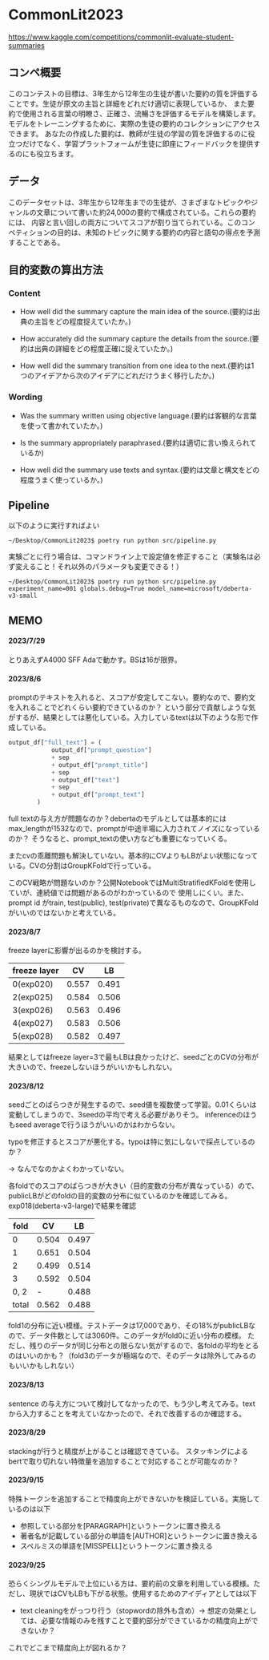 # CommonLit2023
https://www.kaggle.com/competitions/commonlit-evaluate-student-summaries

## コンペ概要
このコンテストの目標は、3年生から12年生の生徒が書いた要約の質を評価することです。生徒が原文の主旨と詳細をどれだけ適切に表現しているか、
また要約で使用される言葉の明瞭さ、正確さ、流暢さを評価するモデルを構築します。
モデルをトレーニングするために、実際の生徒の要約のコレクションにアクセスできます。
あなたの作成した要約は、教師が生徒の学習の質を評価するのに役立つだけでなく、学習プラットフォームが生徒に即座にフィードバックを提供するのにも役立ちます。

## データ
このデータセットは、3年生から12年生までの生徒が、さまざまなトピックやジャンルの文章について書いた約24,000の要約で構成されている。これらの要約には、
内容と言い回しの両方についてスコアが割り当てられている。このコンペティションの目的は、未知のトピックに関する要約の内容と語句の得点を予測することである。

## 目的変数の算出方法
### Content
- How well did the summary capture the main idea of the source.(要約は出典の主旨をどの程度捉えていたか。)

- How accurately did the summary capture the details from the source.(要約は出典の詳細をどの程度正確に捉えていたか。)

- How well did the summary transition from one idea to the next.(要約は1つのアイデアから次のアイデアにどれだけうまく移行したか。)

### Wording
- Was the summary written using objective language.(要約は客観的な言葉を使って書かれていたか。)

- Is the summary appropriately paraphrased.(要約は適切に言い換えられているか)

- How well did the summary use texts and syntax.(要約は文章と構文をどの程度うまく使っているか。)


## Pipeline
以下のように実行すればよい
```commandline
~/Desktop/CommonLit2023$ poetry run python src/pipeline.py
```

実験ごとに行う場合は、コマンドライン上で設定値を修正すること（実験名は必ず変えること！それ以外のパラメータも変更できる！）
```commandline
~/Desktop/CommonLit2023$ poetry run python src/pipeline.py experiment_name=001 globals.debug=True model_name=microsoft/deberta-v3-small
```

## MEMO
#### 2023/7/29
とりあえずA4000 SFF Adaで動かす。BSは16が限界。

#### 2023/8/6
promptのテキストを入れると、スコアが安定してこない。要約なので、要約文を入れることでどれくらい要約できているのか？
という部分で貢献しような気がするが、結果としては悪化している。入力しているtextは以下のような形で作成している。
```python
output_df["full_text"] = (
            output_df["prompt_question"]
            + sep
            + output_df["prompt_title"]
            + sep
            + output_df["text"]
            + sep
            + output_df["prompt_text"]
        )
```
full textの与え方が問題なのか？debertaのモデルとしては基本的にはmax_lengthが1532なので、promptが中途半場に入力されてノイズになっているのか？
そうなると、prompt_textの使い方なども重要になっていくる。

またcvの乖離問題も解決していない。基本的にCVよりもLBがよい状態になっている。CVの分割はGroupKFoldで行っている。

このCV戦略が問題ないのか？公開NotebookではMultiStratifiedKFoldを使用していが、連続値では問題があるのがわかっているので
使用しにくい。また、prompt id がtrain, test(public), test(private)で異なるものなので、GroupKFoldがいいのではないかと考えている。

#### 2023/8/7
freeze layerに影響が出るのかを検討する。

| freeze layer | CV    | LB    |
|--------------|-------|-------|
| 0(exp020)    | 0.557 | 0.491 |
| 2(exp025)    | 0.584 | 0.506 |
| 3(exp026)    | 0.563 | 0.496 |
| 4(exp027)    | 0.583 | 0.506 |
| 5(exp028)    | 0.582 | 0.497 |

結果としてはfreeze layer=3で最もLBは良かったけど、seedごとのCVの分布が大きいので、freezeしないほうがいいかもしれない。

#### 2023/8/12
seedごとのばらつきが発生するので、seed値を複数使って学習。0.01くらいは変動してしまうので、3seedの平均で考える必要がありそう。
inferenceのほうもseed averageで行うほうがいいのかはわからない。

typoを修正するとスコアが悪化する。typoは特に気にしないで採点しているのか？

-> なんでなのかよくわかっていない。

各foldでのスコアのばらつきが大きい（目的変数の分布が異なっている）ので、publicLBがどのfoldの目的変数の分布に似ているのかを確認してみる。
exp018(deberta-v3-large)で結果を確認

| fold | CV    | LB    |
|--------------|-------|-------|
| 0    | 0.504 | 0.497 |
| 1    | 0.651 | 0.504 |
| 2    | 0.499 | 0.514 |
| 3    | 0.592 | 0.504 |
| 0, 2    | - | 0.488 |
| total    | 0.562 | 0.488 |

fold1の分布に近い模様。テストデータは17,000であり、その18%がpublicLBなので、データ件数としては3060件。このデータがfold0に近い分布の模様。
ただし、残りのデータが同じ分布との限らない気がするので、各foldの平均をとるのはいいのかも？（fold3のデータが極端なので、そのデータは除外してみるのもいいかもしれない）

#### 2023/8/13
sentence の与え方について検討してなかったので、もう少し考えてみる。textから入力することを考えていなかったので、それで改善するのか確認する。

#### 2023/8/29
stackingが行うと精度が上がることは確認できている。
スタッキングによるbertで取り切れない特徴量を追加することで対応することが可能なのか？

#### 2023/9/15
特殊トークンを追加することで精度向上ができないかを検証している。実施しているのは以下
- 参照している部分を[PARAGRAPH]というトークンに置き換える
- 著者名が記載している部分の単語を[AUTHOR]というトークンに置き換える
- スペルミスの単語を[MISSPELL]というトークンに置き換える

#### 2023/9/25
恐らくシングルモデルで上位にいる方は、要約前の文章を利用している模様。ただし、現状ではCVもLBも下がる状態。使用するためのアイディアとしては以下
- text cleaningをがっつり行う（stopwordの除外も含め）-> 想定の効果としては、必要な情報のみを残すことで要約部分ができているかの精度向上ができないか？

これでどこまで精度向上が図れるか？
